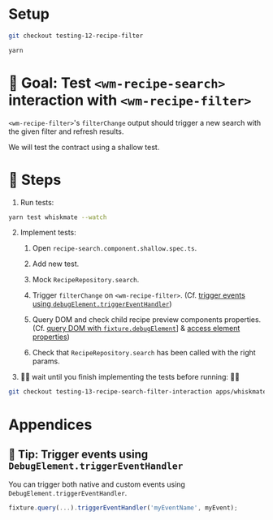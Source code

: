# Setup

```sh
git checkout testing-12-recipe-filter

yarn
```

# 🎯 Goal: Test `<wm-recipe-search>` interaction with `<wm-recipe-filter>`

`<wm-recipe-filter>`'s `filterChange` output should trigger a new search with the given filter and refresh results.

We will test the contract using a shallow test.

# 📝 Steps

1. Run tests:

```sh
yarn test whiskmate --watch
```

2. Implement tests:

   1. Open `recipe-search.component.shallow.spec.ts`.

   2. Add new test.

   3. Mock `RecipeRepository.search`.

   4. Trigger `filterChange` on `<wm-recipe-filter>`. (Cf. [trigger events using `debugElement.triggerEventHandler`](#-tip-trigger-events-using-debugelementtriggereventhandler))

   5. Query DOM and check child recipe preview components properties. (Cf. [query DOM with `fixture.debugElement`](04-recipe-search-integration.md#-tip-query-dom-with-fixturedebugelement)] & [access element properties](05-recipe-search-shallow.md#-tip-access-element-properties))

   6. Check that `RecipeRepository.search` has been called with the right params.

3. 🙏🛑 wait until you finish implementing the tests before running: 🛑🙏

```sh
git checkout testing-13-recipe-search-filter-interaction apps/whiskmate/src/app/recipe/recipe-search.component.ts
```

# Appendices

## 🎁 Tip: Trigger events using `DebugElement.triggerEventHandler`

You can trigger both native and custom events using `DebugElement.triggerEventHandler`.

```ts
fixture.query(...).triggerEventHandler('myEventName', myEvent);
```
